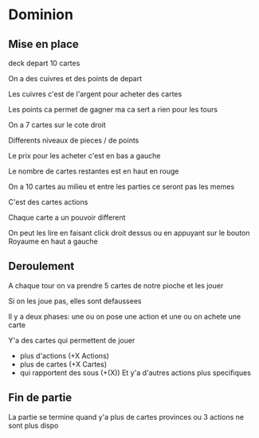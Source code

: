 # Dominion

## Mise en place

deck depart 10 cartes

On a des cuivres et des points de depart

Les cuivres c'est de l'argent pour acheter des cartes

Les points ca permet de gagner ma ca sert a rien pour les tours

On a 7 cartes sur le cote droit 

Differents niveaux de pieces / de points

Le prix pour les acheter c'est en bas a gauche

Le nombre de cartes restantes est en haut en rouge

On a 10 cartes au milieu et entre les parties ce seront pas les memes

C'est des cartes actions

Chaque carte a un pouvoir different

On peut les lire en faisant click droit dessus ou en appuyant sur le bouton Royaume en haut a gauche

## Deroulement

A chaque tour on va prendre 5 cartes de notre pioche et les jouer

Si on les joue pas, elles sont defaussees

Il y a deux phases: une ou on pose une action et une ou on achete une carte

Y'a des cartes qui permettent de jouer 
- plus d'actions (+X Actions)
- plus de cartes (+X Cartes)
- qui rapportent des sous (+(X))
Et y'a d'autres actions plus specifiques

## Fin de partie

La partie se termine quand y'a plus de cartes provinces ou 3 actions ne sont plus dispo
